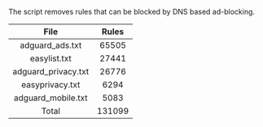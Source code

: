The script removes rules that can be blocked by DNS based ad-blocking.


| File | Rules |
|:----:|:-----:|
| adguard_ads.txt | 65505 |
| easylist.txt | 27441 |
| adguard_privacy.txt | 26776 |
| easyprivacy.txt | 6294 |
| adguard_mobile.txt | 5083 |
| Total | 131099 |